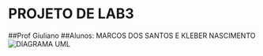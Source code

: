 # PROJETO DE LAB3
##Prof Giuliano
##Alunos: MARCOS DOS SANTOS E KLEBER NASCIMENTO
![DIAGRAMA UML](https://github.com/Marcoskisto/trabalho_LAB3-Giuliano--BatePapo/blob/master/Diagrama_de_Classes.jpg)

